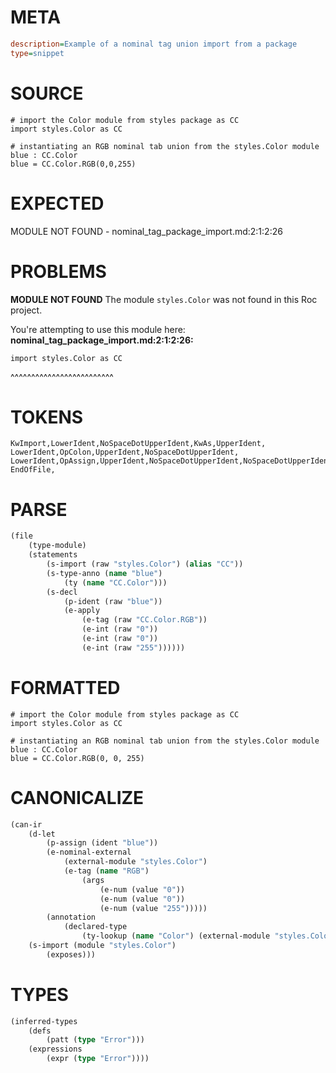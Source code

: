 # META
~~~ini
description=Example of a nominal tag union import from a package
type=snippet
~~~
# SOURCE
~~~roc
# import the Color module from styles package as CC
import styles.Color as CC

# instantiating an RGB nominal tab union from the styles.Color module
blue : CC.Color
blue = CC.Color.RGB(0,0,255)
~~~
# EXPECTED
MODULE NOT FOUND - nominal_tag_package_import.md:2:1:2:26
# PROBLEMS
**MODULE NOT FOUND**
The module `styles.Color` was not found in this Roc project.

You're attempting to use this module here:
**nominal_tag_package_import.md:2:1:2:26:**
```roc
import styles.Color as CC
```
^^^^^^^^^^^^^^^^^^^^^^^^^


# TOKENS
~~~zig
KwImport,LowerIdent,NoSpaceDotUpperIdent,KwAs,UpperIdent,
LowerIdent,OpColon,UpperIdent,NoSpaceDotUpperIdent,
LowerIdent,OpAssign,UpperIdent,NoSpaceDotUpperIdent,NoSpaceDotUpperIdent,NoSpaceOpenRound,Int,Comma,Int,Comma,Int,CloseRound,
EndOfFile,
~~~
# PARSE
~~~clojure
(file
	(type-module)
	(statements
		(s-import (raw "styles.Color") (alias "CC"))
		(s-type-anno (name "blue")
			(ty (name "CC.Color")))
		(s-decl
			(p-ident (raw "blue"))
			(e-apply
				(e-tag (raw "CC.Color.RGB"))
				(e-int (raw "0"))
				(e-int (raw "0"))
				(e-int (raw "255"))))))
~~~
# FORMATTED
~~~roc
# import the Color module from styles package as CC
import styles.Color as CC

# instantiating an RGB nominal tab union from the styles.Color module
blue : CC.Color
blue = CC.Color.RGB(0, 0, 255)
~~~
# CANONICALIZE
~~~clojure
(can-ir
	(d-let
		(p-assign (ident "blue"))
		(e-nominal-external
			(external-module "styles.Color")
			(e-tag (name "RGB")
				(args
					(e-num (value "0"))
					(e-num (value "0"))
					(e-num (value "255")))))
		(annotation
			(declared-type
				(ty-lookup (name "Color") (external-module "styles.Color")))))
	(s-import (module "styles.Color")
		(exposes)))
~~~
# TYPES
~~~clojure
(inferred-types
	(defs
		(patt (type "Error")))
	(expressions
		(expr (type "Error"))))
~~~
